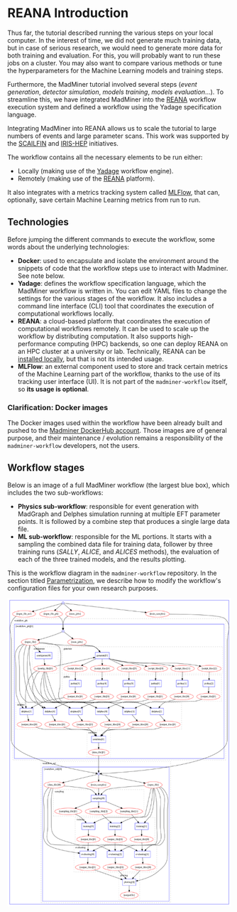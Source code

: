 # REANA Introduction

Thus far, the tutorial described running the various steps on your local computer. In the interest of time, we did not generate
much training data, but in case of serious research, we would need to generate more data for both training and evaluation.
For this, you will probably want to run these jobs on a cluster. You may also want to compare various methods or tune
the hyperparameters for the Machine Learning models and training steps.

Furthermore, the MadMiner tutorial involved several steps (_event generation_, _detector simulation_, _models training_,
_models evaluation_...). To streamline this, we have integrated MadMiner into the [REANA][reana-web] workflow execution system
and defined a workflow using the Yadage specification language.

Integrating MadMiner into REANA allows us to scale the tutorial to large numbers of events and large parameter scans.
This work was supported by the [SCAILFIN][scailfin-web] and [IRIS-HEP][iris-hep-web] initiatives.

The workflow contains all the necessary elements to be run either:
- Locally (making use of the [Yadage][yadage-docs] workflow engine).
- Remotely (making use of the [REANA][reana-web] platform).

It also integrates with a metrics tracking system called [MLFlow][mlflow-web], that can, optionally,
save certain Machine Learning metrics from run to run.


## Technologies
Before jumping the different commands to execute the workflow, some words about the underlying technologies:

- **Docker**: used to encapsulate and isolate the environment around the snippets of code that the workflow steps use to interact with Madminer. See note below.
- **Yadage**: defines the workflow specification language, which the MadMiner workflow is written in. You can edit YAML files to change the settings for the various stages of the workflow. It also includes a command line interface (CLI) tool that coordinates the execution of computational workflows locally.
- **REANA**: a cloud-based platform that coordinates the execution of computational workflows remotely. It can be used to scale up the workflow by distributing computation. It also supports high-performance computing (HPC) backends, so one can deploy REANA on an HPC cluster at a university or lab. Technically, REANA can be [installed locally][reana-docs-local], but that is not its intended usage.
- **MLFlow**: an external component used to store and track certain metrics of the Machine Learning part of the workflow, thanks to the use of its tracking user interface (UI). It is not part of the `madminer-workflow` itself, so **its usage is optional**.


### Clarification: Docker images
The Docker images used within the workflow have been already built and pushed to the [Madminer DockerHub account][madminer-dockerhub].
Those images are of general purpose, and their maintenance / evolution remains a responsibility of the `madminer-workflow` developers,
not the users.


## Workflow stages
Below is an image of a full MadMiner workflow (the largest blue box), which includes the two sub-workflows:

- **Physics sub-workflow**: responsible for event generation with MadGraph and Delphes simulation running
  at multiple EFT parameter points. It is followed by a combine step that produces a single large data file.
- **ML sub-workflow**: responsible for the ML portions. It starts with a sampling the combined data file
  for training data, follower by three training runs (_SALLY_, _ALICE_, and _ALICES_ methods), the evaluation
  of each of the three trained models, and the results plotting.

This is the workflow diagram in the `madminer-workflow` repository. In the section titled [Parametrization][reana-guide-param],
we describe how to modify the workflow's configuration files for your own research purposes.

![Workflow diagram](images/workflow-diagram.png)


[iris-hep-web]: https://iris-hep.org
[mlflow-web]: https://mlflow.org
[madminer-dockerhub]: https://hub.docker.com/u/madminertool
[reana-docs-local]: https://docs.reana.io/administration/deployment/deploying-locally
[reana-guide-param]: 3_parametrization.md
[reana-web]: https://reanahub.io
[scailfin-web]: https://scailfin.github.io
[yadage-docs]: https://yadage.readthedocs.io/en/latest
